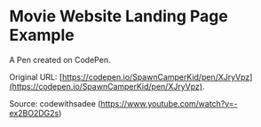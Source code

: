 # Movie Website Landing Page Example

A Pen created on CodePen.

Original URL: [https://codepen.io/SpawnCamperKid/pen/XJryVpz](https://codepen.io/SpawnCamperKid/pen/XJryVpz).

Source: codewithsadee (https://www.youtube.com/watch?v=-ex2BO2DG2s)